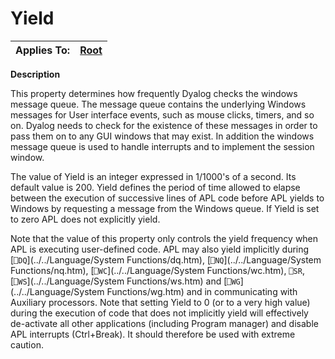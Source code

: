 




<h1 class="heading"><span class="name">Yield</span></h1>

| Applies To: | [Root](../a-z/root.md) |
| --- | ---  |


**Description**


This property determines how frequently Dyalog checks the windows message queue. The message queue contains the underlying Windows messages for User interface events, such as mouse clicks, timers, and so on. Dyalog needs to check for the existence of these messages in order to pass them on to any GUI windows that may exist. In addition the windows message queue is used to handle interrupts and to implement the session window.


The value of Yield is an integer expressed in 1/1000's of a second. Its default value is 200. Yield defines the period of time allowed to elapse between the execution of successive lines of APL code before APL yields to Windows by requesting a message from the Windows queue. If Yield is set to zero APL does not explicitly yield.


Note that the value of this property only controls the yield frequency when APL is executing user-defined code. APL may also yield implicitly during [`⎕DQ`](../../Language/System Functions/dq.htm), [`⎕NQ`](../../Language/System Functions/nq.htm), [`⎕WC`](../../Language/System Functions/wc.htm), `⎕SR`, [`⎕WS`](../../Language/System Functions/ws.htm) and [`⎕WG`](../../Language/System Functions/wg.htm) and in communicating with Auxiliary processors. Note that setting Yield to 0 (or to a very high value) during the execution of code that does not implicitly yield will effectively de-activate all other applications (including Program manager) and disable APL interrupts (Ctrl+Break). It should therefore be used with extreme caution.



